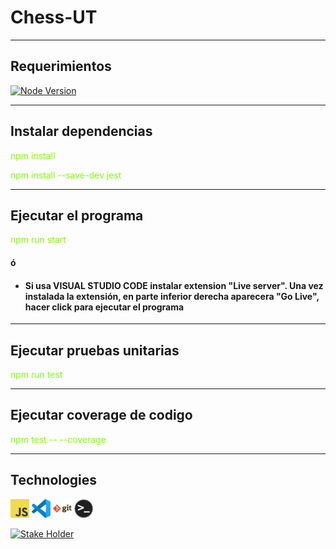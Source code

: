# Chess-UT
---
## Requerimientos
[![Node Version](https://img.shields.io/badge/Node-Ultimate-green)](https://nodejs.org/en/download)

---
## Instalar dependencias

<span style="color:chartreuse">npm install</span>

<span style="color:chartreuse">npm install --save-dev jest</span>

---
## Ejecutar el programa

<span style="color:chartreuse">npm run start</span>
 #### ó
 - #### Si usa VISUAL STUDIO CODE instalar extension "Live server". Una vez instalada la extensión, en parte inferior derecha aparecera "Go Live", hacer click para ejecutar el programa
---

## Ejecutar pruebas unitarias
<span style="color:chartreuse">npm run test</span>

---
## Ejecutar coverage de codigo
<span style="color:chartreuse">npm test -- --coverage</span>

---

## Technologies

<code><img height="30" src="https://raw.githubusercontent.com/github/explore/80688e429a7d4ef2fca1e82350fe8e3517d3494d/topics/javascript/javascript.png"></code>
<code><img height="30" src="https://raw.githubusercontent.com/github/explore/80688e429a7d4ef2fca1e82350fe8e3517d3494d/topics/visual-studio-code/visual-studio-code.png"></code>
<code><img height="30" src="https://raw.githubusercontent.com/github/explore/80688e429a7d4ef2fca1e82350fe8e3517d3494d/topics/git/git.png"></code>
<code><img height="30" src="https://raw.githubusercontent.com/github/explore/80688e429a7d4ef2fca1e82350fe8e3517d3494d/topics/terminal/terminal.png"></code>

[![Stake Holder](https://img.shields.io/badge/Sprint2-Pruebas_unitarias-blue)](https://www.startamericastogether.org/)